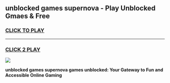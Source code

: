 
## unblocked games supernova - Play Unblocked Gmaes & Free
<h3>
<a href="https://premium.freeplayer.one?title=unblocked_games_supernova&ref=19F">CLICK TO PLAY</a></h3>
<hr>

<h3>
<a href="https://premium.freeplayer.one?title=unblocked_games_supernova&ref=19F">CLICK 2 PLAY</a>
  
</h3>

<a href="https://premium.freeplayer.one?title=unblocked_games_supernova&ref=19F/"><img src="https://clearcache.store/games.png"></a>


**unblocked games supernova games unblocked: Your Gateway to Fun and Accessible Online Gaming**
